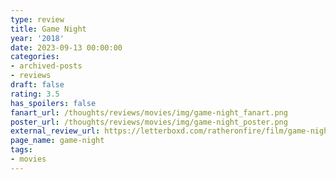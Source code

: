```yaml
---
type: review
title: Game Night
year: '2018'
date: 2023-09-13 00:00:00
categories:
- archived-posts
- reviews
draft: false
rating: 3.5
has_spoilers: false
fanart_url: /thoughts/reviews/movies/img/game-night_fanart.png
poster_url: /thoughts/reviews/movies/img/game-night_poster.png
external_review_url: https://letterboxd.com/ratheronfire/film/game-night/
page_name: game-night
tags:
- movies
---
```


